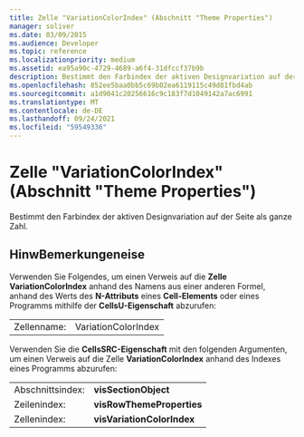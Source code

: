 ```yaml
---
title: Zelle "VariationColorIndex" (Abschnitt "Theme Properties")
manager: soliver
ms.date: 03/09/2015
ms.audience: Developer
ms.topic: reference
ms.localizationpriority: medium
ms.assetid: ea95a90c-4729-4689-a6f4-31dfccf37b9b
description: Bestimmt den Farbindex der aktiven Designvariation auf der Seite als ganze Zahl.
ms.openlocfilehash: 852ee5baa0bb5c69b02ea6119115c49d81fbd4ab
ms.sourcegitcommit: a1d9041c20256616c9c183f7d1049142a7ac6991
ms.translationtype: MT
ms.contentlocale: de-DE
ms.lasthandoff: 09/24/2021
ms.locfileid: "59549336"
---
```

# <a name="variationcolorindex-cell-theme-properties-section"></a>Zelle "VariationColorIndex" (Abschnitt "Theme Properties")

Bestimmt den Farbindex der aktiven Designvariation auf der Seite als ganze Zahl.
  
## <a name="remarks"></a>HinwBemerkungeneise

Verwenden Sie Folgendes, um einen Verweis auf die **Zelle VariationColorIndex** anhand des Namens aus einer anderen Formel, anhand des Werts des **N-Attributs** eines **Cell-Elements** oder eines Programms mithilfe der **CellsU-Eigenschaft** abzurufen: 
  
|||
|:-----|:-----|
| Zellenname:  <br/> | VariationColorIndex  <br/> |
   
Verwenden Sie die **CellsSRC-Eigenschaft** mit den folgenden Argumenten, um einen Verweis auf die Zelle **VariationColorIndex** anhand des Indexes eines Programms abzurufen: 
  
|||
|:-----|:-----|
| Abschnittsindex:  <br/> |**visSectionObject** <br/> |
| Zeilenindex:  <br/> |**visRowThemeProperties** <br/> |
| Zellenindex:  <br/> |**visVariationColorIndex** <br/> |
   


